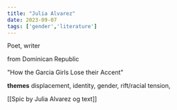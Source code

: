 ```yaml
---
title: "Julia Alvarez"
date: 2023-09-07
tags: ['gender','literature']
---
```


Poet, writer

from Dominican Republic

"How the Garcia Girls Lose their Accent"

**themes**
displacement, identity, gender, 
rift/racial tension, 

[[Spic by Julia Alvarez og text]]


